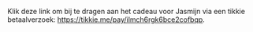 Klik deze link om bij te dragen aan het cadeau voor Jasmijn via een tikkie betaalverzoek: <https://tikkie.me/pay/ilmch6rgk6bce2cofbqp>.
